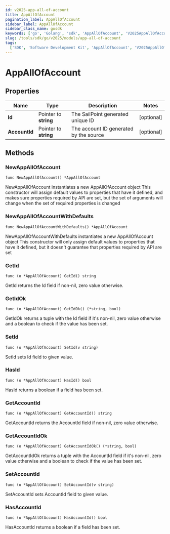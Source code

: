 ```yaml
---
id: v2025-app-all-of-account
title: AppAllOfAccount
pagination_label: AppAllOfAccount
sidebar_label: AppAllOfAccount
sidebar_class_name: gosdk
keywords: ['go', 'Golang', 'sdk', 'AppAllOfAccount', 'V2025AppAllOfAccount']
slug: /tools/sdk/go/v2025/models/app-all-of-account
tags:
  ['SDK', 'Software Development Kit', 'AppAllOfAccount', 'V2025AppAllOfAccount']
---
```


# AppAllOfAccount

## Properties

| Name | Type | Description | Notes |
| --- | --- | --- | --- |
| **Id** | Pointer to **string** | The SailPoint generated unique ID | [optional] |
| **AccountId** | Pointer to **string** | The account ID generated by the source | [optional] |

## Methods

### NewAppAllOfAccount

`func NewAppAllOfAccount() *AppAllOfAccount`

NewAppAllOfAccount instantiates a new AppAllOfAccount object This constructor will assign default values to properties that have it defined, and makes sure properties required by API are set, but the set of arguments will change when the set of required properties is changed

### NewAppAllOfAccountWithDefaults

`func NewAppAllOfAccountWithDefaults() *AppAllOfAccount`

NewAppAllOfAccountWithDefaults instantiates a new AppAllOfAccount object This constructor will only assign default values to properties that have it defined, but it doesn't guarantee that properties required by API are set

### GetId

`func (o *AppAllOfAccount) GetId() string`

GetId returns the Id field if non-nil, zero value otherwise.

### GetIdOk

`func (o *AppAllOfAccount) GetIdOk() (*string, bool)`

GetIdOk returns a tuple with the Id field if it's non-nil, zero value otherwise and a boolean to check if the value has been set.

### SetId

`func (o *AppAllOfAccount) SetId(v string)`

SetId sets Id field to given value.

### HasId

`func (o *AppAllOfAccount) HasId() bool`

HasId returns a boolean if a field has been set.

### GetAccountId

`func (o *AppAllOfAccount) GetAccountId() string`

GetAccountId returns the AccountId field if non-nil, zero value otherwise.

### GetAccountIdOk

`func (o *AppAllOfAccount) GetAccountIdOk() (*string, bool)`

GetAccountIdOk returns a tuple with the AccountId field if it's non-nil, zero value otherwise and a boolean to check if the value has been set.

### SetAccountId

`func (o *AppAllOfAccount) SetAccountId(v string)`

SetAccountId sets AccountId field to given value.

### HasAccountId

`func (o *AppAllOfAccount) HasAccountId() bool`

HasAccountId returns a boolean if a field has been set.
